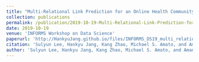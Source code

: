 ```yaml
---
title: "Multi-Relational Link Prediction for an Online Health Community"
collection: publications
permalink: /publication/2019-10-19-Multi-Relational-Link-Prediction-for-an-Online-Health-Community
date: 2019-10-19
venue: 'INFORMS Workshop on Data Science'
paperurl: 'http://HankyuJang.github.io/files/INFORMS_DS19_multi_relational_link_prediction.pdf'
citation: 'Sulyun Lee, Hankyu Jang, Kang Zhao, Michael S. Amato, and Amanda L. Graham. 2019. &quot;Multi-Relational Link Prediction for an Online Health Community&quot; <i>INFORMS Workshop on Data Science, Seattle, WA, USA</i>'
author: 'Sulyun Lee, Hankyu Jang, Kang Zhao, Michael S. Amato, and Amanda L. Graham'
---
```

